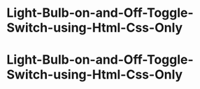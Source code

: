 # Light-Bulb-on-and-Off-Toggle-Switch-using-Html-Css-Only
# Light-Bulb-on-and-Off-Toggle-Switch-using-Html-Css-Only
